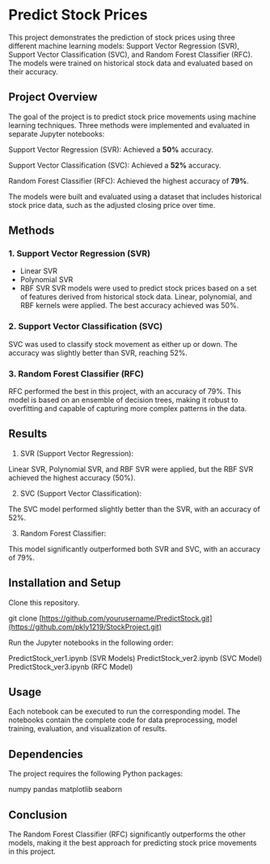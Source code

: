 # Predict Stock Prices

This project demonstrates the prediction of stock prices using three different machine learning models: Support Vector Regression (SVR), Support Vector Classification (SVC), and Random Forest Classifier (RFC). The models were trained on historical stock data and evaluated based on their accuracy.

## Project Overview

The goal of the project is to predict stock price movements using machine learning techniques. Three methods were implemented and evaluated in separate Jupyter notebooks:

Support Vector Regression (SVR): Achieved a **50%** accuracy.

Support Vector Classification (SVC): Achieved a **52%** accuracy.

Random Forest Classifier (RFC): Achieved the highest accuracy of **79%**.

The models were built and evaluated using a dataset that includes historical stock price data, such as the adjusted closing price over time.

## Methods

### 1. Support Vector Regression (SVR)

- Linear SVR
- Polynomial SVR
- RBF SVR
SVR models were used to predict stock prices based on a set of features derived from historical stock data. Linear, polynomial, and RBF kernels were applied. The best accuracy achieved was 50%.

### 2. Support Vector Classification (SVC)

  SVC was used to classify stock movement as either up or down. The accuracy was slightly better than SVR, reaching 52%.

### 3. Random Forest Classifier (RFC)

  RFC performed the best in this project, with an accuracy of 79%. This model is based on an ensemble of decision trees, making it robust to overfitting and capable of capturing more complex patterns in the data.

## Results

1. SVR (Support Vector Regression):

Linear SVR, Polynomial SVR, and RBF SVR were applied, but the RBF SVR achieved the highest accuracy (50%).

2. SVC (Support Vector Classification):

The SVC model performed slightly better than the SVR, with an accuracy of 52%.

3. Random Forest Classifier:

This model significantly outperformed both SVR and SVC, with an accuracy of 79%.

## Installation and Setup

Clone this repository.

git clone [https://github.com/yourusername/PredictStock.git](https://github.com/pkly1219/StockProject.git)

Run the Jupyter notebooks in the following order:

PredictStock_ver1.ipynb (SVR Models)
PredictStock_ver2.ipynb (SVC Model)
PredictStock_ver3.ipynb (RFC Model)

## Usage

Each notebook can be executed to run the corresponding model. The notebooks contain the complete code for data preprocessing, model training, evaluation, and visualization of results.

## Dependencies

The project requires the following Python packages:

numpy
pandas
matplotlib
seaborn

## Conclusion
The Random Forest Classifier (RFC) significantly outperforms the other models, making it the best approach for predicting stock price movements in this project.

